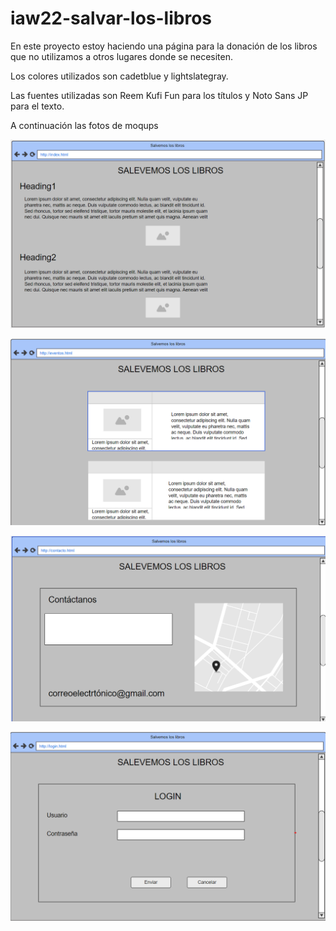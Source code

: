 # iaw22-salvar-los-libros

En este proyecto estoy haciendo una página para la donación de los libros que no utilizamos a otros lugares donde se necesiten.

Los colores utilizados son cadetblue y lightslategray.

Las fuentes utilizadas son Reem Kufi Fun para los títulos y Noto Sans JP para el texto.

A continuación las fotos de moqups

![Index](./assets/img/index.png)

![Eventos](./assets/img/eventos.png)

![Contacto](./assets/img/contacto.png)

![Login](./assets/img/login.png)
